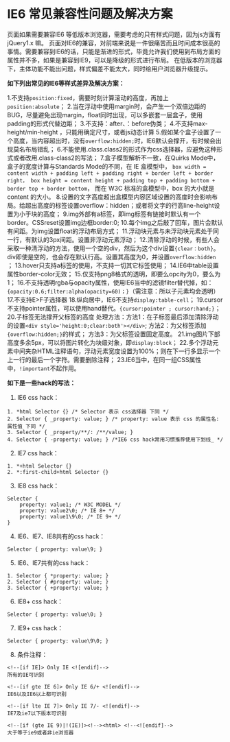 # IE6 常见兼容性问题及解决方案

页面如果需要兼容IE6 等低版本浏览器，需要考虑的只有样式问题，因为js方面有 jQuery1.x 嘛。
页面对IE6的兼容，对前端来说是一件很痛苦而且时间成本很高的事情。需要兼容到IE6的话，只能是渐进的形式，毕竟允许我们使用到布局方面的属性并不多，如果是兼容到IE9，可以是降级的形式进行布局。
在低版本的浏览器下，主体功能不能出问题，样式偏差不能太大，同时给用户浏览器升级提示。

**如下列出常见的IE6等样式差异及解决方案：**

1.不支持`position:fixed`，需要时刻计算滚动的高度，再加上`position:absolute`；
2.当在浮动中使用margin时，会产生一个双倍边距的BUG，尽量避免出现margin，float同时出现，可以多嵌套一层盒子，使用padding的形式代替边距；
3.不支持：after、：before伪类；
4.不支持max-height/min-height ，只能用确定尺寸，或者js动态计算
5.假如某个盒子设置了一个高度，当内容超出时，没有`overflow:hidden;`时，IE6默认会撑开，有时候会出现莫名布局错乱；
6.不能使用.class.class2的形式作为css选择器，应避免这种形式或者改用.class-class2的写法；
7.盒子模型解析不一致，在Quirks Mode中，盒子的宽度计算与Standards Mode的不同，在 IE 盒模型中，
`box width = content width + padding left + padding right + border left + border right，
box height = content height + padding top + padding bottom + border top + border bottom`，
而在 W3C 标准的盒模型中，box 的大小就是 content 的大小。 
8.设置的文字高度超出盒模型内容区域设置的高度时会影响布局。给超出高度的标签设置overflow：hidden；或者将文字的行高line-height设置为小于块的高度；
9.img外部有a标签，即img标签有链接时默认有一个border。CSSreset设置img边框border:0; 
10.每个img之后敲了回车，图片会默认有间距。为img设置float的浮动布局方式； 
11.浮动块元素与未浮动块元素处于同一行，有默认的3px间距。设置非浮动元素浮动；
12.清除浮动的时候，有些人会采取一种清浮动的方法，使用一个空的div，然后为这个div设置`{clear：both}`。div即使是空的，也会存在默认行高。设置其高度为0，并设置`overflow:hidden `；
13.hover只支持a标签的使用，不支持一切其它标签使用；
14.IE6中table设置属性border-color无效； 
15.仅支持png8格式的透明，即要么opcity为0，要么为1； 
16.不支持透明rgba与opacity属性，使用IE6当中的滤镜filter替代掉，如：`{opacity:0.6;filter:alpha(opacity=60)；}`（需注意：所以子元素均会透明）
17.不支持E>F子选择器
18.纵向居中，IE6不支持`display:table-cell`；
19.cursor不支持pointer属性，可以使用hand替代。`{cursor:pointer ; cursor:hand;}`； 
20.子标签无法撑开父标签的高度 
处理方法：方法1：在子标签最后添加清除浮动的设置`<div style='height:0;clear:both'></div>`; 方法2：为父标签添加`{overflow:hidden;}`的样式； 方法3：为父标签设置固定高度。 
21.img图片下部高度多余5px，可以将图片转化为块级对象，即`display:block`；
22.多个浮动元素中间夹杂HTML注释语句，浮动元素宽度设置为100%；则在下一行多显示一个上一行的最后一个字符。需要删除注释；
23.IE6当中，在同一组CSS属性中，`!important`不起作用。

**如下是一些hack的写法：**

 1. IE6 css hack：
```
1. *html Selector {} /* Selector 表示 css选择器 下同 */ 
2. Selector { _property: value; } /* property: value 表示 css 的属性名: 属性值 下同 */ 
3. Selector { _property/**/: /**/value; } 
4. Selector { -property: value; } /*IE6 css hack常用习惯推荐使用下划线_ */ 
```
 2. IE7 css hack：
```
1. *+html Selector {} 
2. *:first-child+html Selector {} 
```
 3. IE8 css hack：
```
Selector { 
    property: value1; /* W3C MODEL */ 
    property: value2\0; /* IE 8+ */ 
    property: value1\9\0; /* IE 9+ */ 
} 
```
 4. IE6、IE7、IE8共有的css hack：
```
Selector { property: value\9; } 
```
 5. IE6、IE7共有的css hack：
```
1. Selector { *property: value; } 
2. Selector { #property: value; } 
3. Selector { +property: value; } 
```
 6. IE8+ css hack：
```
Selector { property: value\0; } 
```
 7. IE9+ css hack：
```
Selector { property: value\9\0; } 

```
 8. 条件注释：
```
<!--[if IE]> Only IE <![endif]-->
所有的IE可识别

<!--[if gte IE 6]> Only IE 6/+ <![endif]-->
IE6以及IE6以上都可识别

<!--[if lte IE 7]> Only IE 7/- <![endif]-->
IE7及ie7以下版本可识别 
 
<!--[if (gte IE 9)|!(IE)]><!--><html> <!--<![endif]--> 
大于等于ie9或者非ie浏览器 
```